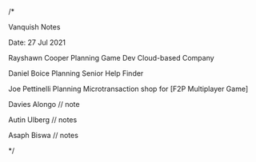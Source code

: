 /* 

Vanquish Notes 

Date: 27 Jul 2021

Rayshawn Cooper
Planning Game Dev Cloud-based Company

Daniel Boice
Planning Senior Help Finder

Joe Pettinelli
Planning Microtransaction shop for [F2P Multiplayer Game]

Davies Alongo
// note

Autin Ulberg
// notes

Asaph Biswa
// notes

*/
